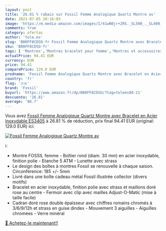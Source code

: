 ```yaml
---
layout: post
title: '26.81 % rabais sur Fossil Femme Analogique Quartz Montre av'
date: 2021-07-05 20:16:03
image: 'https://m.media-amazon.com/images/I/41wN0jr+2RS._SL500_._SL400_.jpg'
comments: true
category: ofertas
author: 'tole.es'
slug: 'B00FF8CDSO-fr Fossil Femme Analogique Quartz Montre avec Bracelet en...'
sku: 'B00FF8CDSO-fr'
tags: [ 'Montres','Montres bracelet pour femme','Montres et accessoires','Montres femme','fossil', ]
actualPrice: 94.41 EUR
currency: EUR
price: 94.41
comparePrice: 129.0 EUR
prodname: 'Fossil Femme Analogique Quartz Montre avec Bracelet en Acier Inoxydable ES3405'
country: 'fr'
flag: '🇫🇷'
brand: 'Fossil'
buyurl: 'https://www.amazon.fr/dp/B00FF8CDSO/?tag=tolees0d-21'
descuento: '26.81'
average: '86.7'
---
```


Vous avez [Fossil Femme Analogique Quartz Montre avec Bracelet en Acier Inoxydable ES3405](https://www.amazon.fr/dp/B00FF8CDSO/?tag=tolees0d-21)  à  26.81 % de réduction, prix final  94.41 EUR (original: 129.0 EUR) ici:

[![Fossil Femme Analogique Quartz Montre av](https://m.media-amazon.com/images/I/41wN0jr+2RS._SL500_._SL400_.jpg)](https://www.amazon.fr/dp/B00FF8CDSO/?tag=tolees0d-21)

ℹ️:

- Montre FOSSIL femme - Boîtier rond (diam. 30 mm) en acier inoxydable, finition polie - Etanche 5 ATM - Lunette avec strass
- Le design des boîtes à montres Fossil se renouvelle à chaque saison. Circonférence: 185 +/- 5mm
- Livré dans une boîte cadeau métal Fossil illustrée collector (divers motifs)
- Bracelet en acier inoxydable, finition polie avec strass et maillons doré rose au centre - Fermoir avec clip avec mailles Adjust-O-Matic (mise à taille facile)
- Cadran doré rose double épaisseur avec chiffres romains chromés à 3/6/9/12h et strass en guise dindex - Mouvement 3 aiguilles - Aiguilles chromées - Verre minéral

[🛒 Achetez-le maintenant!!](https://www.amazon.fr/dp/B00FF8CDSO/?tag=tolees0d-21)
